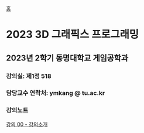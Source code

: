 [홈](https://github.com/dknife/dknife.github.io/wiki)

# 2023 3D 그래픽스 프로그래밍

## 2023년 2학기 동명대학교 게임공학과 


### 강의실: 제1정 518

### 담당교수 연락처: ymkang @ tu.ac.kr

### 강의노트

[강의 00 - 강의소개](https://github.com/dknife/2023Graphics/raw/main/LectureNotes/Lec00_Orientation.pdf)



